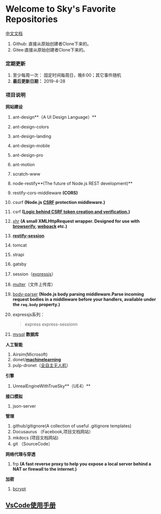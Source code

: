 # Welcome to Sky's Favorite Repositories
[中文文档](./index.md)

1. Github: 直接从原始创建者Clone下来的。
2. Gitee:直接从原始创建者Clone下来的。


### 定期更新

1. 至少每周一次： 固定时间每周日，晚8:00；其它事件随机
2. **最后更新日期：** 2019-4-28

### 项目说明

**网站建设**

1. ant-design**（A UI Design Language）**

2. ant-design-colors

3. ant-design-landing

4. ant-design-mobile

5. ant-design-pro

6. ant-motion

7. scratch-www

8. node-restify**(The future of Node.js REST development)**

9. restify-cors-middleware **(CORS)**

10. csurf **(Node.js [CSRF](https://en.wikipedia.org/wiki/Cross-site_request_forgery) protection middleware.)**

11. csrf **([Logic behind CSRF token creation and verification.](https://github.com/pillarjs/csrf.git))**

12. [xhr](<https://github.com/naugtur/xhr>) **(A small XMLHttpRequest wrapper. Designed for use with [browserify](http://browserify.org/), [webpack](https://webpack.github.io/) etc.)**

13. **[restify-session](<https://github.com/mgesmundo/restify-session>)**

14. tomcat

15. strapi

16. gatsby

17. session（[expressjs](https://github.com/expressjs)）

18. [multer](<https://github.com/expressjs/multer>)（文件上传库）

19. [body-parser](<https://github.com/expressjs/body-parser>)  **(Node.js body parsing middleware.Parse incoming request bodies in a middleware before your handlers, available under the `req.body` property.)**

20. expressjs系列：
    > express
    > express-sessionn

21. [mysql](https://github.com/mysqljs/mysql) **数据库**

**人工智能**

1. Airsim(Microsoft)
2. donet/**[machinelearning](https://github.com/dotnet/machinelearning)**
3. pulp-dronet（[全自主无人机](<https://github.com/pulp-platform/pulp-dronet>)）

**引擎**

1. UnrealEngineWithTrueSky**（UE4）** 

**接口模拟**

1. json-server

**管理**

1. github/gitignore(A collection of useful .gitignore templates)
2. Docusaurus （Facebook,项目文档网站）
3. mkdocs (项目文档网站)
4. git （SourceCode）

**网络代理与穿透**

1. frp **(A fast reverse proxy to help you expose a local server behind a NAT or firewall to the internet.)**

**加密**

1. [bcrypt](<https://github.com/dcodeIO/bcrypt.js>)



## [VsCode使用手册](./VsCode使用手册/index.md)

